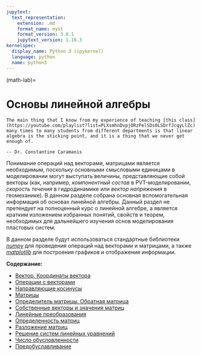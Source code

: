 ```yaml
---
jupytext:
  text_representation:
    extension: .md
    format_name: myst
    format_version: 3.0.1
    jupytext_version: 1.16.3
kernelspec:
  display_name: Python 3 (ipykernel)
  language: python
  name: python3
---
```


(math-lab)=
# Основы линейной алгебры

```{epigraph}
The main thing that I know from my experience of teaching [this class](https://youtube.com/playlist?list=PLXsmhnDvpjORzPelSDs0LSDrfJcqyLlZc) many times to many students from different departments is that linear algebra is the sticking point, and it is a thing that we never get enough of.

-- Dr. Constantine Caramanis
```

Понимание операций над векторами, матрицами является необходимым, поскольку основными смысловыми единицами в моделировании могут выступать величины, представляющие собой векторы (как, например, *компонентный состав* в PVT-моделировании, *скорость течения* в гидродинамике или *вектор напряжения* в геомеханике). В данном разделе собрана основная вспомогательная информация об основах линейной алгебры. Данный раздел не претендует на полноценный курс о линейной алгебре, а является кратким изложением избранных понятий, свойств и теорем, необходимых для дальнейшего изучения основ моделирования пластовых систем.

В данном разделе будут использоваться стандартные библиотеки [*numpy*](https://numpy.org) для проведения операций над векторами и матрицами, а также [*matplotlib*](https://matplotlib.org) для построения графиков и отображения информации.

**Содержание:**
* [Вектор. Координаты вектора](LAB-1-Vectors.md)
* [Операции с векторами](LAB-2-VectorOperations.md)
* [Направляющие косинусы](LAB-3-RotationAngles.md)
* [Матрицы](LAB-4-Matrices.md)
* [Определитель матрицы. Обратная матрица](LAB-5-Determinant-InverseMatrix.md)
* [Собственные векторы и значения матриц](LAB-6-Eigenvalues-Eigenvectors.md)
* [Линейные преобразования](LAB-7-LinearTransformations.md)
* [Определенность матриц](LAB-8-MatrixDefiniteness.md)
* [Разложение матриц](LAB-9-Decomposition.md)
* [Решение систем линейных уравнений](LAB-10-LinearSystems.md)
* [Число обусловленности](LAB-11-ConditionNumber.md)
* [Предобуславливание](LAB-12-Preconditioner.md)
